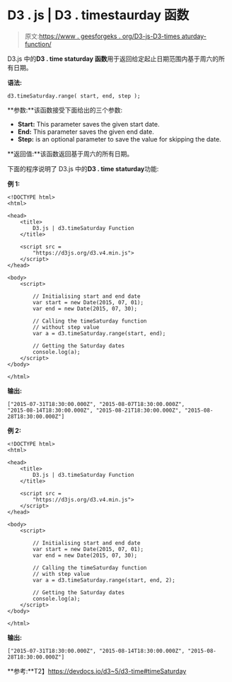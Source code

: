 # D3 . js | D3 . timestaurday 函数

> 原文:[https://www . geesforgeks . org/D3-js-D3-times aturday-function/](https://www.geeksforgeeks.org/d3-js-d3-timesaturday-function/)

D3.js 中的**D3 . time staturday 函数**用于返回给定起止日期范围内基于周六的所有日期。

**语法:**

```
d3.timeSaturday.range( start, end, step );
```

**参数:**该函数接受下面给出的三个参数:

*   **Start:** This parameter saves the given start date.
*   **End:** This parameter saves the given end date.
*   **Step:** is an optional parameter to save the value for skipping the date.

**返回值:**该函数返回基于周六的所有日期。

下面的程序说明了 D3.js 中的**D3 . time staturday**功能:

**例 1:**

```
<!DOCTYPE html>
<html>

<head>
    <title>
        D3.js | d3.timeSaturday Function
    </title>

    <script src = 
        "https://d3js.org/d3.v4.min.js">
    </script>
</head>

<body>
    <script>

        // Initialising start and end date
        var start = new Date(2015, 07, 01);
        var end = new Date(2015, 07, 30);

        // Calling the timeSaturday function
        // without step value
        var a = d3.timeSaturday.range(start, end);

        // Getting the Saturday dates
        console.log(a);
    </script>
</body>

</html>    
```

**输出:**

```
["2015-07-31T18:30:00.000Z", "2015-08-07T18:30:00.000Z", 
"2015-08-14T18:30:00.000Z", "2015-08-21T18:30:00.000Z", "2015-08-28T18:30:00.000Z"]

```

**例 2:**

```
<!DOCTYPE html>
<html>

<head>
    <title>
        D3.js | d3.timeSaturday Function
    </title>

    <script src = 
        "https://d3js.org/d3.v4.min.js">
    </script>
</head>

<body>
    <script>

        // Initialising start and end date
        var start = new Date(2015, 07, 01);
        var end = new Date(2015, 07, 30);

        // Calling the timeSaturday function
        // with step value
        var a = d3.timeSaturday.range(start, end, 2);

        // Getting the Saturday dates
        console.log(a);
    </script>
</body>

</html>    
```

**输出:**

```
["2015-07-31T18:30:00.000Z", "2015-08-14T18:30:00.000Z", "2015-08-28T18:30:00.000Z"]

```

**参考:**T2】https://devdocs.io/d3~5/d3-time#timeSaturday